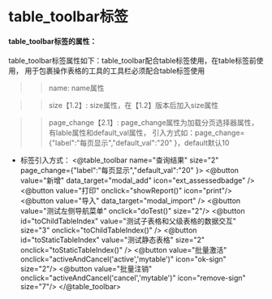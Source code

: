 # **table\_toolbar标签**

#### **table\_toolbar标签的属性：**

table\_toolbar标签属性如下：table\_toolbar配合table标签使用，在table标签前使用， 用于包裹操作表格的工具的工具栏必须配合table标签使用

>>   name: name属性

>>   size【1.2】: size属性，在【1.2】版本后加入size属性

>>   page_change【2.1】: page_change属性为加载分页选择器属性，有lable属性和default_val属性，
>>   引入方式如：page_change={"label":"每页显示","default_val":"20" }，default默认10

* 标签引入方式：
		<@table_toolbar name="查询结果" size="2" page_change={"label":"每页显示","default_val":"20" }>
			<@button  value="新增" data_target="modal_add" icon="ext_assessedbadge" />
			<@button  value="打印" onclick="showReport()" icon="print"/>
			<@button  value="导入" data_target="modal_import" />
			<@button  value="测试左侧导航菜单" onclick="doTest()" size="2"/>
			<@button id="toChildTableIndex" value="测试子表格和父级表格的数据交互" size="3" onclick="toChildTableIndex()" />
			<@button id="toStaticTableIndex" value="测试静态表格" size="2" onclick="toStaticTableIndex()" />
	        <@button  value="批量激活" onclick="activeAndCancel('active','mytable')" icon="ok-sign"  size="2"/>
			<@button  value="批量注销" onclick="activeAndCancel('cancel','mytable')" icon="remove-sign"  size="7"/>
		</@table_toolbar>



